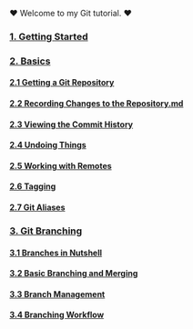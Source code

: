 :heart: Welcome to my Git tutorial. :heart:

### [1. Getting Started](1.GettingStarted.md)
### [2. Basics](2.0.Basics.md)
#### [2.1 Getting a Git Repository](2.1.Getting_a_Git_Repository.md)
#### [2.2 Recording Changes to the Repository.md](2.2.Recording_Changes_to_the_Repository.md)
#### [2.3 Viewing the Commit History](2.3.Viewing_the_Commit_History.md)
#### [2.4 Undoing Things](2.4.Undoing_Things.md)
#### [2.5 Working with Remotes](2.5.Working_with_Remotes.md)
#### [2.6 Tagging](2.6.Tagging.md)
#### [2.7 Git Aliases](2.7.Git_Aliases.md)
### [3. Git Branching](3.0.Git_Branching.md)
#### [3.1 Branches in Nutshell](3.1.Branches_in_Nutshell.md)
#### [3.2 Basic Branching and Merging](3.2.Basic_Branching_and_Merging.md)
#### [3.3 Branch Management](3.3.Branch_Management.md)
#### [3.4 Branching Workflow](3.4.Branching_Workflows.md)